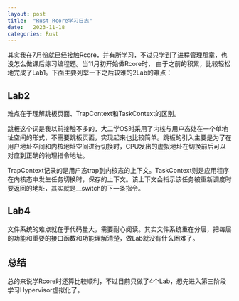 ```yaml
---
layout: post
title:  "Rust-Rcore学习日志"
date:   2023-11-18 
categories: Rust
---
```

其实我在7月份就已经接触Rcore，并有所学习，不过只学到了进程管理那章，也没怎么做课后练习编程题。当11月初开始做Rcore时，
由于之前的积累，比较轻松地完成了Lab1。下面主要列举一下之后较难的2Lab的难点：

## Lab2
难点在于理解跳板页面、TrapContext和TaskContext的区别。

跳板这个词是我以前接触不多的，大二学OS时采用了内核与用户态处在一个单地址空间的形式，不需要跳板页面，实现起来也比较简单。跳板的引入主要是为了在用户地址空间和内核地址空间进行切换时，CPU发出的虚拟地址在切换前后可以对应到正确的物理指令地址。

TrapContext记录的是用户态trap到内核态的上下文。TaskContext则是应用程序在内核态中发生任务切换时，保存的上下文。该上下文会指示该任务被重新调度时要返回的地址，其实就是__switch的下一条指令。

## Lab4

文件系统的难点就在于代码量大，需要耐心阅读。其实文件系统重在分层，把每层的功能和重要的接口函数和功能理解清楚，做Lab就没有什么困难了。

## 总结

总的来说学Rcore时还算比较顺利，不过目前只做了4个Lab，想先进入第三阶段学习Hypervisor虚拟化了。